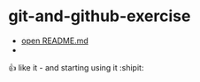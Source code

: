 # git-and-github-exercise
* [open README.md](https://github.com/gebre8485/git-and-github-excercise/edit/master/README.md)
*
:+1: like it - and starting using it :shipit:
